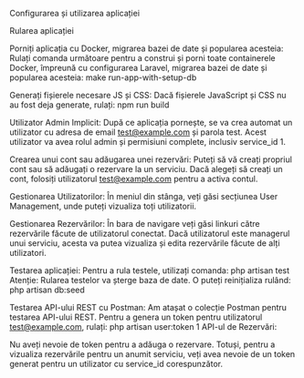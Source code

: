 Configurarea și utilizarea aplicației

Rularea aplicației


Porniți aplicația cu Docker, migrarea bazei de date și popularea acesteia:
Rulați comanda următoare pentru a construi și porni toate containerele Docker, împreună cu configurarea Laravel, migrarea bazei de date și popularea acesteia: make run-app-with-setup-db


Generați fișierele necesare JS și CSS:
Dacă fișierele JavaScript și CSS nu au fost deja generate, rulați: npm run build


Utilizator Admin Implicit:
După ce aplicația pornește, se va crea automat un utilizator cu adresa de email test@example.com și parola test. Acest utilizator va avea rolul admin și permisiuni complete, inclusiv service_id 1.


Crearea unui cont sau adăugarea unei rezervări:
Puteți să vă creați propriul cont sau să adăugați o rezervare la un serviciu. Dacă alegeți să creați un cont, folosiți utilizatorul test@example.com pentru a activa contul.


Gestionarea Utilizatorilor:
În meniul din stânga, veți găsi secțiunea User Management, unde puteți vizualiza toți utilizatorii.


Gestionarea Rezervărilor:
În bara de navigare veți găsi linkuri către rezervările făcute de utilizatorul conectat.
Dacă utilizatorul este managerul unui serviciu, acesta va putea vizualiza și edita rezervările făcute de alți utilizatori.


Testarea aplicației:
Pentru a rula testele, utilizați comanda: php artisan test
Atenție: Rularea testelor va șterge baza de date. O puteți reinițializa rulând: php artisan db:seed


Testarea API-ului REST cu Postman:
Am atașat o colecție Postman pentru testarea API-ului REST. Pentru a genera un token pentru utilizatorul test@example.com, rulați: php artisan user:token 1
API-ul de Rezervări:

Nu aveți nevoie de token pentru a adăuga o rezervare.
Totuși, pentru a vizualiza rezervările pentru un anumit serviciu, veți avea nevoie de un token generat pentru un utilizator cu service_id corespunzător.